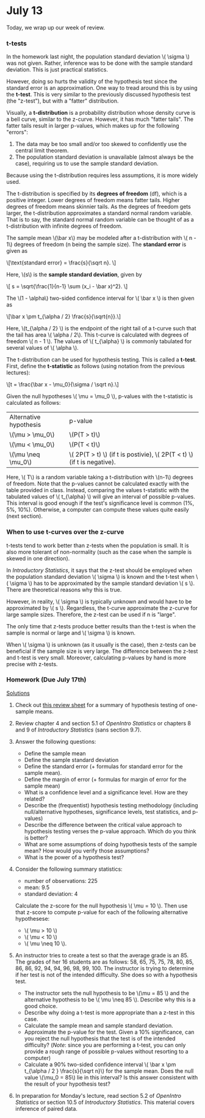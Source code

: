# July 13

Today, we wrap up our week of review.

### t-tests

In the homework last night, the population standard deviation \\( \sigma
\\) was not given. Rather, inference was to be done with the sample
standard deviation. This is just practical statistics.

However, doing so hurts the validity of the hypothesis test since the
standard error is an approximation. One way to tread around this is by
using the **t-test**. This is very similar to the previously discussed
hypothesis test (the "z-test"), but with a "fatter" distribution.

Visually, a **t-distribution** is a probability distribution whose
density curve is a bell curve, similar to the z-curve. However, it has
much "fatter tails". The fatter tails result in larger p-values, which
makes up for the following "errors":

1. The data may be too small and/or too skewed to confidently use the
   central limit theorem.
2. The population standard deviation is unavailable (almost always be
   the case), requiring us to use the sample standard deviation.
   
Because using the t-distribution requires less assumptions, it is
more widely used.
   
The t-distribution is specified by its **degrees of freedom** (df),
which is a positive integer. Lower degrees of freedom means fatter tails.
Higher degrees of freedom means skinnier tails. As the degrees of freedom
gets larger, the t-distribution approximates a standard normal random
variable. That is to say, the standard normal random variable can be
thought of as a t-distribution with infinite degrees of freedom.

The sample mean \\(\bar x\\) may be modeled after a t-distribution with
\\( n - 1\\) degrees of freedom (n being the sample size). The 
**standard error** is given as 

\\[\text{standard error} = \frac{s}{\sqrt n}. \\]

Here, \\(s\\) is the **sample standard deviation**, given by

\\[ s = \sqrt{\frac{1}{n-1} \sum (x_i - \bar x)^2}. \\]

The \\(1 - \alpha\\) two-sided confidence interval for \\( \bar x \\)
is then given as

\\[\bar x \pm t_{\alpha / 2} \frac{s}{\sqrt{n}}.\\]

Here, \\(t_{\alpha / 2} \\) is the endpoint of the right tail of a 
t-curve such that the tail has area \\( \alpha / 2\\). This t-curve
is calculated with degrees of freedom \\( n - 1 \\). The values of
\\( t_{\alpha} \\) is commonly tabulated for several values of 
\\( \alpha \\).

The t-distribution can be used for hypothesis testing. This is called a
**t-test**. First, define the **t-statistic** as follows (using notation
from the previous lectures):

\\[t = \frac{\bar x - \mu_0}{\sigma / \sqrt n}.\\]

Given the null hypotheses \\( \mu = \mu_0 \\), p-values with the
t-statistic is calculated as follows:

<table>
  <tr>
    <td>Alternative hypothesis</td>
    <td>p-value</td>
  </tr>
  <tr>
    <td>\(\mu > \mu_0\)</td>
    <td>\(P(T > t)\)</td>
  </tr>
  <tr>
    <td>\(\mu < \mu_0\)</td>
    <td>\(P(T < t)\)</td>
  </tr>
  <tr>
    <td>\(\mu \neq \mu_0\)</td>
    <td>\( 2P(T > t) \) (if t is postivie),
    \( 2P(T < t) \) (if t is negative). </td>
  </tr>
</table>

Here, \\( T\\) is a random variable taking a t-distribution with
\\(n-1\\) degrees of freedom. Note that the p-values cannot be
calculated exactly with the table provided in class. Instead, comparing
the values t-statistic with the tabulated values of \\( t_{\alpha} \\)
will give an interval of possible p-values. This interval is good enough
if the test's significance level is common (1%, 5%, 10%). Otherwise,
a computer can compute these values quite easily (next section).

### When to use t-curves over the z-curve

t-tests tend to work better than z-tests when the population is small.
It is also more tolerant of non-normality (such as the case when the
sample is skewed in one direction).

In *Introductory Statistics*, it says that the z-test should be employed
when the population standard deviation \\( \sigma \\) is known and the
t-test when \\( \sigma \\) has to be approximated by the sample standard
deviation \\( s \\). There are theoretical reasons why this is true.

However, in reality, \\( \sigma \\) is typically unknown and would have
to be approximated by \\( s \\). Regardless, the t-curve approximate
the z-curve for large sample sizes. Therefore, the z-test can be used
if n is "large".

The only time that z-tests produce better results than the t-test is
when the sample is normal or large and \\( \sigma \\) is known.

When \\( \sigma \\) is unknown (as it usually is the case), then z-tests
can be beneficial if the sample size is very large. The difference
between the z-test and t-test is very small. Moreover, calculating
p-values by hand is more precise with z-tests.

### Homework (Due July 17th)

[Solutions](static/hw4sol.pdf)

1. Check out [this review sheet](static/hyptest_rev.pdf) for a summary
   of hypothesis testing of one-sample means.
2. Review chapter 4 and section 5.1 of *OpenIntro Statistics* or 
   chapters 8 and 9 of *Introductory Statistics* (sans section 9.7).
3. Answer the following questions:
   - Define the sample mean
   - Define the sample standard deviation
   - Define the standard error (+ formulas for standard error for the sample mean).
   - Define the margin of error (+ formulas for margin of error for the sample mean)
   - What is a confidence level and a significance level. How are they related?
   - Describe the (frequentist) hypothesis testing methodology
     (including null/alternative hypotheses, significance levels,
      test statistics, and p-values)
   - Describe the difference between the critical value approach to
     hypothesis testing verses the p-value approach. Which do you think
     is better?
   - What are some assumptions of doing hypothesis tests of the sample
     mean? How would you verify those assumptions?
   - What is the power of a hypothesis test?
4. Consider the following summary statistics:
    - number of observations: 225
    - mean: 9.5
    - standard deviation: 4
    
   Calculate the z-score for the null hypothesis \\( \mu = 10 \\).
   Then use that z-score to compute p-value for each of the following 
   alternative hypothesese:
    - \\( \mu > 10 \\)
    - \\( \mu < 10 \\)
    - \\( \mu \neq 10 \\).
5. An instructor tries to create a test so that the average grade is an
   85\. The grades of her 16 students are as follows: 58, 65, 75, 75, 78,
   80, 85, 86, 86, 92, 94, 94, 96, 98, 99, 100.
   The instructor is trying to determine if her test is not of the
   intended difficulty. She does so with a hypothesis test.
    - The instructor sets the null hypothesis to be \\(\mu = 85 \\) and
      the alternative hypothesis to be \\( \mu \neq 85 \\). Describe why
      this is a good choice.
    - Describe why doing a t-test is more appropriate than a z-test in
      this case.
    - Calculate the sample mean and sample standard deviation.
    - Approximate the p-value for the test. Given a 10% significance, can
      you reject the null hypothesis that the test is of the intended
      difficulty? (*Note*: since you are performing a t-test, you can
      only provide a rough range of possible p-values without resorting
      to a computer)
    - Calculate a 90% two-sided confidence interval \\( \bar x \pm 
      t_{\alpha / 2 } \frac{s}{\sqrt n}\\) for the sample mean. Does the
      null value \\(\mu_0 = 85\\) lie in this interval? Is this answer
      consistent with the result of your hypothesis test?
6. In preparation for Monday's lecture, read section 5.2 of *OpenIntro
   Statistics* or section 10.5 of *Introductory Statistics*. This
   material covers inference of paired data.
    
